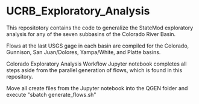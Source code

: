 # UCRB_Exploratory_Analysis

This repositotory contains the code to generalize the StateMod exploratory analysis for any of the seven subbasins of the Colorado River Basin. 

Flows at the last USGS gage in each basin are compiled for the Colorado, Gunnison, San Juan/Dolores, Yampa/White, and Platte basins.

Colorado Exploratory Analysis Workflow Jupyter notebook completes all steps aside from the parallel generation of flows, which is found in this repository. 

Move all create files from the Jupyter notebook into the QGEN folder and execute "sbatch generate_flows.sh" 



 
